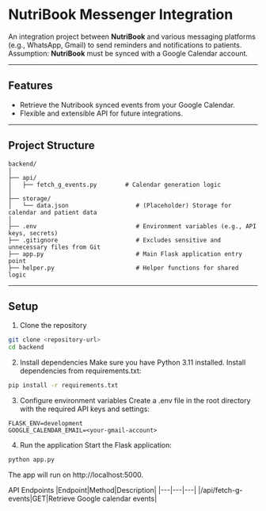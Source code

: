 # NutriBook Messenger Integration

An integration project between **NutriBook** and various messaging platforms (e.g., WhatsApp, Gmail) to send reminders and notifications to patients.
Assumption: **NutriBook** must be synced with a Google Calendar account.

---

## Features
- Retrieve the Nutribook synced events from your Google Calendar.
- Flexible and extensible API for future integrations.

---

## Project Structure
```plaintext
backend/
│
├── api/
│   ├── fetch_g_events.py        # Calendar generation logic
│
├── storage/
│   └── data.json                   # (Placeholder) Storage for calendar and patient data
│
├── .env                            # Environment variables (e.g., API keys, secrets)
├── .gitignore                      # Excludes sensitive and unnecessary files from Git
├── app.py                          # Main Flask application entry point
├── helper.py                       # Helper functions for shared logic
```

---

## Setup

1. Clone the repository
```bash
git clone <repository-url>
cd backend
```

2. Install dependencies
Make sure you have Python 3.11 installed. Install dependencies from requirements.txt:

```bash
pip install -r requirements.txt
```

3. Configure environment variables
Create a .env file in the root directory with the required API keys and settings:

```plaintext
FLASK_ENV=development
GOOGLE_CALENDAR_EMAIL=<your-gmail-account>
```

4. Run the application
Start the Flask application:

```bash
python app.py
```
The app will run on http://localhost:5000.

API Endpoints
|Endpoint|Method|Description|
|---|---|---|
|/api/fetch-g-events|GET|Retrieve Google calendar events|
